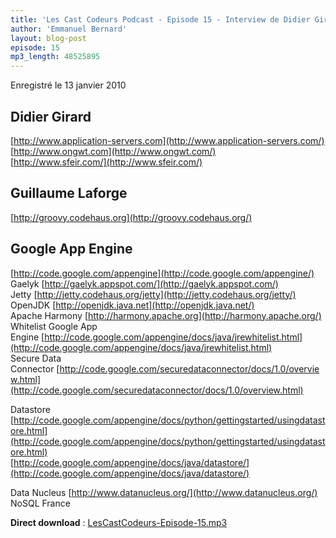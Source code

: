```yaml
---
title: 'Les Cast Codeurs Podcast - Episode 15 - Interview de Didier Girard et Guillaume Laforge sur Google App Engine'
author: 'Emmanuel Bernard'
layout: blog-post
episode: 15
mp3_length: 48525895
---
```

Enregistré le 13 janvier 2010

## Didier Girard
[http://www.application-servers.com](http://www.application-servers.com/)  
[http://www.ongwt.com](http://www.ongwt.com/)  
[http://www.sfeir.com/](http://www.sfeir.com/)  

## Guillaume Laforge
[http://groovy.codehaus.org](http://groovy.codehaus.org/)  

## Google App Engine
[http://code.google.com/appengine](http://code.google.com/appengine/)  
Gaelyk [http://gaelyk.appspot.com/](http://gaelyk.appspot.com/)  
Jetty [http://jetty.codehaus.org/jetty](http://jetty.codehaus.org/jetty/)  
OpenJDK [http://openjdk.java.net](http://openjdk.java.net/)  
Apache Harmony [http://harmony.apache.org](http://harmony.apache.org/)  
Whitelist Google App Engine [http://code.google.com/appengine/docs/java/jrewhitelist.html](http://code.google.com/appengine/docs/java/jrewhitelist.html)  
Secure Data Connector [http://code.google.com/securedataconnector/docs/1.0/overview.html](http://code.google.com/securedataconnector/docs/1.0/overview.html)  

Datastore  
[http://code.google.com/appengine/docs/python/gettingstarted/usingdatastore.html](http://code.google.com/appengine/docs/python/gettingstarted/usingdatastore.html)  
[http://code.google.com/appengine/docs/java/datastore/](http://code.google.com/appengine/docs/java/datastore/)  

Data Nucleus [http://www.datanucleus.org/](http://www.datanucleus.org/)  
NoSQL France

**Direct download** : [LesCastCodeurs-Episode-15.mp3](http://media.libsyn.com/media/lescastcodeurs/LesCastCodeurs-Episode-15.mp3)
